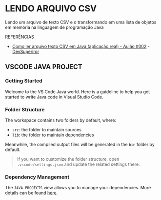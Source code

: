 # LENDO ARQUIVO CSV

Lendo um arquivo de texto CSV e o transformando em uma lista de objetos em memória na linguagem de programação Java

REFERÊNCIAS

- [Como ler arquivo texto CSV em Java (aplicação real) - Aulão #002](https://www.youtube.com/watch?v=xLDViuYlqGM) - [DevSuperiror](https://github.com/devsuperior/)

## VSCODE JAVA PROJECT

### Getting Started

Welcome to the VS Code Java world. Here is a guideline to help you get started to write Java code in Visual Studio Code.

### Folder Structure

The workspace contains two folders by default, where:

- `src`: the folder to maintain sources
- `lib`: the folder to maintain dependencies

Meanwhile, the compiled output files will be generated in the `bin` folder by default.

> If you want to customize the folder structure, open `.vscode/settings.json` and update the related settings there.

### Dependency Management

The `JAVA PROJECTS` view allows you to manage your dependencies. More details can be found [here](https://github.com/microsoft/vscode-java-dependency#manage-dependencies).
